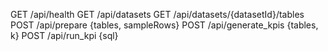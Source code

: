 GET /api/health
GET /api/datasets
GET /api/datasets/{datasetId}/tables
POST /api/prepare {tables, sampleRows}
POST /api/generate_kpis {tables, k}
POST /api/run_kpi {sql}